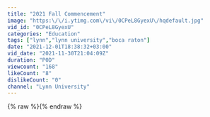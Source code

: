 ```yaml
---
title: "2021 Fall Commencement"
image: "https:\/\/i.ytimg.com\/vi\/0CPeL8GyexU\/hqdefault.jpg"
vid_id: "0CPeL8GyexU"
categories: "Education"
tags: ["lynn","lynn university","boca raton"]
date: "2021-12-01T18:38:32+03:00"
vid_date: "2021-11-30T21:04:09Z"
duration: "P0D"
viewcount: "168"
likeCount: "8"
dislikeCount: "0"
channel: "Lynn University"
---
```

{% raw %}{% endraw %}
